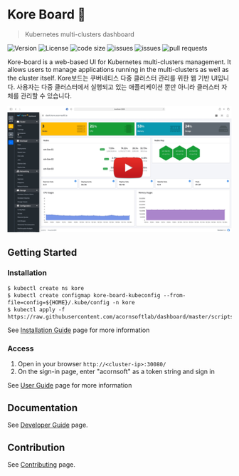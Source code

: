 # Kore Board :whale:
> Kubernetes multi-clusters dashboard

![Version](https://img.shields.io/github/release/acornsoftlab/dashboard) ![License](https://img.shields.io/github/license/acornsoftlab/dashboard) ![code size](https://img.shields.io/github/languages/code-size/acornsoftlab/dashboard)  ![issues](https://img.shields.io/github/issues/acornsoftlab/dashboard) ![issues](https://img.shields.io/github/issues-closed/acornsoftlab/dashboard) ![pull requests](https://img.shields.io/github/issues-pr-closed/acornsoftlab/dashboard) 

Kore-board is a web-based UI for Kubernetes multi-clusters management.  It allows users to manage applications running in the multi-clusters as well as the cluster itself.
Kore보드는 쿠버네티스 다중 클러스터 관리를 위한 웹 기반 UI입니다. 사용자는 다중 클러스터에서 실행되고 있는 애플리케이션 뿐만 아니라 클러스터 자체를 관리할 수 있습니다.

[![Screenshot](./docs/images/sc-youtube.jpg)](https://bit.ly/2RNrCx9)

## Getting Started

### Installation

```
$ kubectl create ns kore
$ kubectl create configmap kore-board-kubeconfig --from-file=config=${HOME}/.kube/config -n kore
$ kubectl apply -f https://raw.githubusercontent.com/acornsoftlab/dashboard/master/scripts/install/kuberntes/recommended.yaml
```
See [Installation Guide](./docs/user/installation.md) page for more information

### Access

1. Open in your browser `http://<cluster-ip>:30080/`
2. On the sign-in page, enter "acornsoft" as a token string and sign in

See [User Guide](./docs/user/README.md) page for more information

## Documentation

See [Developer Guide](./docs/developer/README.md) page.

## Contribution

See [Contributing](./CONTRIBUTING.md) page.